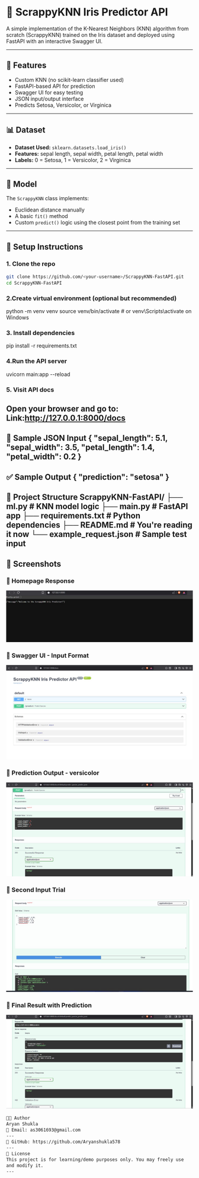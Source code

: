 # 🌸 ScrappyKNN Iris Predictor API

A simple implementation of the K-Nearest Neighbors (KNN) algorithm from scratch (ScrappyKNN) trained on the Iris dataset and deployed using FastAPI with an interactive Swagger UI.

---

## 🚀 Features

- Custom KNN (no scikit-learn classifier used)
- FastAPI-based API for prediction
- Swagger UI for easy testing
- JSON input/output interface
- Predicts Setosa, Versicolor, or Virginica

---

## 📊 Dataset

- **Dataset Used:** `sklearn.datasets.load_iris()`
- **Features:** sepal length, sepal width, petal length, petal width
- **Labels:** 0 = Setosa, 1 = Versicolor, 2 = Virginica

---

## 🧠 Model

The `ScrappyKNN` class implements:
- Euclidean distance manually
- A basic `fit()` method
- Custom `predict()` logic using the closest point from the training set

---

## 🔧 Setup Instructions

### 1. Clone the repo

```bash
git clone https://github.com/<your-username>/ScrappyKNN-FastAPI.git
cd ScrappyKNN-FastAPI
```
### 2.Create virtual environment (optional but recommended)
python -m venv venv
source venv/bin/activate  # or venv\Scripts\activate on Windows

### 3. Install dependencies
pip install -r requirements.txt

### 4.Run the API server
uvicorn main:app --reload

### 5. Visit API docs
Open your browser and go to:
Link:http://127.0.0.1:8000/docs
---
🧪 Sample JSON Input
{
  "sepal_length": 5.1,
  "sepal_width": 3.5,
  "petal_length": 1.4,
  "petal_width": 0.2
}
---
✅ Sample Output
{
  "prediction": "setosa"
}
---
📁 Project Structure
ScrappyKNN-FastAPI/
├── ml.py                 # KNN model logic
├── main.py               # FastAPI app
├── requirements.txt      # Python dependencies
├── README.md             # You're reading it now
└── example_request.json  # Sample test input
---
## 📸 Screenshots

### 🔹 Homepage Response
![Homepage](Screenshots/img1.jpg)

### 🔹 Swagger UI - Input Format
![Swagger Input](Screenshots/img2.jpg)

### 🔹 Prediction Output - versicolor
![versicolor](Screenshots/img3.jpg)

### 🔹 Second Input Trial
![Second Trial](Screenshots/img4.jpg)

### 🔹 Final Result with Prediction
![Final Result](Screenshots/img5.jpg)


```
👨‍💻 Author
Aryan Shukla
📧 Email: as3061693@gmail.com
---
🔗 GitHub: https://github.com/Aryanshukla578
---
💬 License
This project is for learning/demo purposes only. You may freely use and modify it.
---
```
